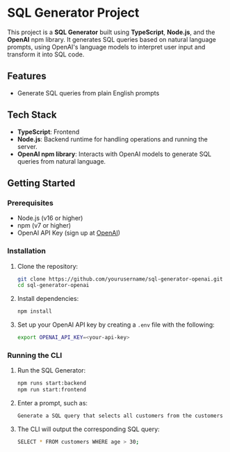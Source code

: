 # SQL Generator Project

This project is a **SQL Generator** built using **TypeScript**, **Node.js**, and the **OpenAI** npm library. It generates SQL queries based on natural language prompts, using OpenAI's language models to interpret user input and transform it into SQL code.

## Features

- Generate SQL queries from plain English prompts

## Tech Stack

- **TypeScript**: Frontend
- **Node.js**: Backend runtime for handling operations and running the server.
- **OpenAI npm library**: Interacts with OpenAI models to generate SQL queries from natural language.

## Getting Started

### Prerequisites

- Node.js (v16 or higher)
- npm (v7 or higher)
- OpenAI API Key (sign up at [OpenAI](https://beta.openai.com/signup))

### Installation

1. Clone the repository:

   ```bash
   git clone https://github.com/yourusername/sql-generator-openai.git
   cd sql-generator-openai
   ```
2. Install dependencies:

   ```bash
   npm install
   ```
3. Set up your OpenAI API key by creating a `.env` file with the following:

   ```bash
   export OPENAI_API_KEY=<your-api-key>
   ```

### Running the CLI

1. Run the SQL Generator:

   ```bash
   npm runs start:backend
   npm run start:frontend
   ```

2. Enter a prompt, such as:

   ```bash
   Generate a SQL query that selects all customers from the customers table where the age is        greater than 30.
   ```

3. The CLI will output the corresponding SQL query:

   ```bash
   SELECT * FROM customers WHERE age > 30;
   ```

